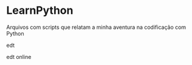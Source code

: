 # LearnPython
Arquivos com scripts que relatam a minha aventura na codificação com Python

edt

edt online
